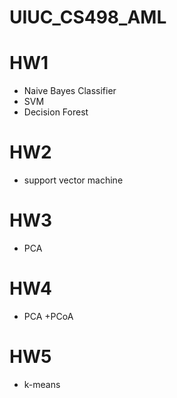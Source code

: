# UIUC_CS498_AML

# HW1
- Naive Bayes Classifier
- SVM
- Decision Forest

# HW2
- support vector machine

# HW3
- PCA

# HW4
- PCA +PCoA 

# HW5 
- k-means 


